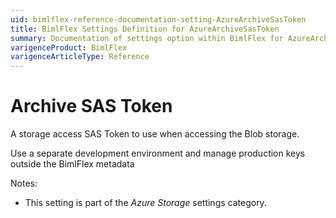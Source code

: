 ```yaml
---
uid: bimlflex-reference-documentation-setting-AzureArchiveSasToken
title: BimlFlex Settings Definition for AzureArchiveSasToken
summary: Documentation of settings option within BimlFlex for AzureArchiveSasToken
varigenceProduct: BimlFlex
varigenceArticleType: Reference
---
```


# Archive SAS Token

A storage access SAS Token to use when accessing the Blob storage.

Use a separate development environment and manage production keys outside the BimlFlex metadata

Notes:

* This setting is part of the *Azure Storage* settings category.
